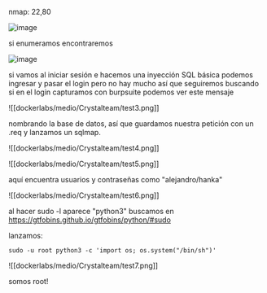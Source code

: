 nmap: 22,80

![image](https://github.com/user-attachments/assets/d0bf300b-55b2-43c8-bb82-dc520e84ca0a)

si enumeramos encontraremos

![image](https://github.com/user-attachments/assets/e2f00a62-0fe5-4066-a872-4ce642f84728)

si vamos al iniciar sesión e hacemos una inyección SQL básica podemos ingresar y pasar el login pero no hay mucho así que seguiremos buscando
si en el login capturamos con burpsuite podemos ver este mensaje


![[dockerlabs/medio/Crystalteam/test3.png]]

nombrando la base de datos, así que guardamos nuestra petición con un .req y lanzamos un sqlmap. 

![[dockerlabs/medio/Crystalteam/test4.png]]

![[dockerlabs/medio/Crystalteam/test5.png]]

aquí encuentra usuarios y contraseñas como "alejandro/hanka"

![[dockerlabs/medio/Crystalteam/test6.png]]

al hacer sudo -l aparece "python3" buscamos en https://gtfobins.github.io/gtfobins/python/#sudo

lanzamos: 

    sudo -u root python3 -c 'import os; os.system("/bin/sh")'


![[dockerlabs/medio/Crystalteam/test7.png]]

somos root!

